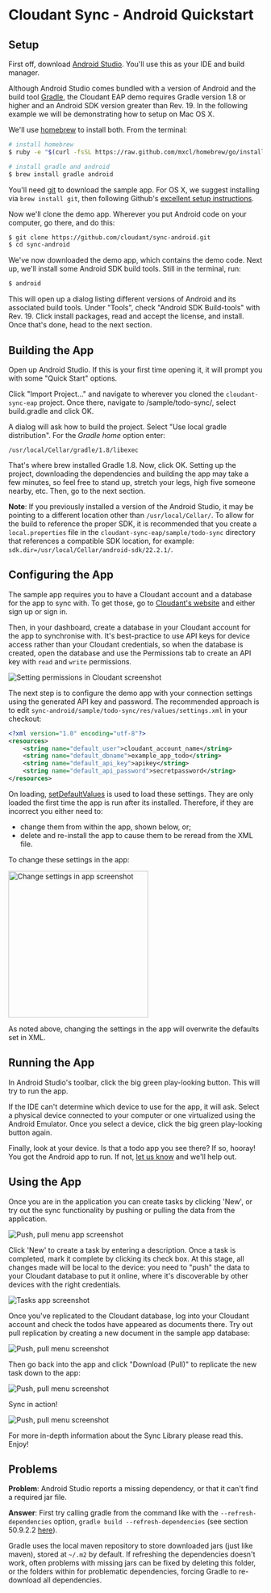 # Cloudant Sync - Android Quickstart

## Setup
First off, download [Android Studio][studio]. You'll use this as your IDE and build manager.

[studio]: http://developer.android.com/sdk/installing/studio.html

Although Android Studio comes bundled with a version of Android and the build tool [Gradle](gradle), the Cloudant EAP demo requires Gradle version 1.8 or higher and an Android SDK version greater than Rev. 19. In the following example we will be demonstrating how to setup on Mac OS X.

[gradle]: http://www.gradle.org/

We'll use [homebrew](http://brew.sh/) to install both. From the terminal:

```bash
# install homebrew
$ ruby -e "$(curl -fsSL https://raw.github.com/mxcl/homebrew/go/install)"

# install gradle and android
$ brew install gradle android
```

[brew]: http://brew.sh/

You'll need [git][git] to download the sample app. For OS X, we suggest installing via `brew install git`, then following Github's [excellent setup instructions][ghsetup].

[git]: http://git-scm.com/
[ghsetup]: https://help.github.com/articles/set-up-git

Now we'll clone the demo app. Wherever you put Android code on your computer, go there, and do this:

```bash
$ git clone https://github.com/cloudant/sync-android.git
$ cd sync-android
```

We've now downloaded the demo app, which contains the demo code.
Next up, we'll install some Android SDK build tools. Still in the terminal, run:

```bash
$ android
```

This will open up a dialog listing different versions of Android and its associated build tools. Under "Tools", check "Android SDK Build-tools" with Rev. 19. Click install packages, read and accept the license, and install. Once that's done, head to the next section.

## Building the App

Open up Android Studio. If this is your first time opening it, it will prompt you with some "Quick Start" options.

Click "Import Project..." and navigate to wherever you cloned the `cloudant-sync-eap` project. Once there, navigate to /sample/todo-sync/, select build.gradle and click OK.

A dialog will ask how to build the project. Select "Use local gradle distribution". For the _Gradle home_ option enter:

```
/usr/local/Cellar/gradle/1.8/libexec
```

That's where brew installed Gradle 1.8. Now, click OK. Setting up the project, downloading the dependencies and building the app may take a few minutes, so feel free to stand up, stretch your legs, high five someone nearby, etc. Then, go to the next section.

**Note**: If you previously installed a version of the Android Studio, it may be pointing to a different location other than `/usr/local/Cellar/`.  To allow for the build to reference the proper SDK, it is recommended that you create a `local.properties` file in the `cloudant-sync-eap/sample/todo-sync` directory that references a compatible SDK location, for example:
`sdk.dir=/usr/local/Cellar/android-sdk/22.2.1/`.

## Configuring the App
The sample app requires you to have a Cloudant account and a database for the app to sync with. To get those, go to [Cloudant's website](https://cloudant.com) and either sign up or sign in.

Then, in your dashboard, create a database in your Cloudant account for the app to synchronise with. It's best-practice to use API keys for device access rather than your Cloudant credentials, so when the database is created, open the database and use the Permissions tab to create an API key with `read` and `write` permissions.

![Setting permissions in Cloudant screenshot](images/quickstart/image02.png)

The next step is to configure the demo app with your connection settings using the generated API key and password. The recommended approach is to edit `sync-android/sample/todo-sync/res/values/settings.xml` in your checkout:

```xml
<?xml version="1.0" encoding="utf-8"?>
<resources>
    <string name="default_user">cloudant_account_name</string>
    <string name="default_dbname">example_app_todo</string>
    <string name="default_api_key">apikey</string>
    <string name="default_api_password">secretpassword</string>
</resources>
```

On loading, [setDefaultValues][sdf] is used to load these settings. They are only loaded the first time the app is run after its installed. Therefore, if they are incorrect you either need to:

[sdf]: http://developer.android.com/reference/android/preference/PreferenceManager.html#setDefaultValues(android.content.Context,%20int,%20boolean)

* change them from within the app, shown below, or;
* delete and re-install the app to cause them to be reread from the XML file.

To change these settings in the app:

<img src="images/quickstart/image01.png" height="290" width="277"
  alt="Change settings in app screenshot"/>

As noted above, changing the settings in the app will overwrite the defaults set in XML.

## Running the App
In Android Studio's toolbar, click the big green play-looking button. This will try to run the app.

If the IDE can't determine which device to use for the app, it will ask. Select a physical device connected to your computer or one virtualized using the Android Emulator. Once you select a device, click the big green play-looking button again.

Finally, look at your device. Is that a todo app you see there? If so, hooray! You got the Android app to run. If not, [let us know](mailto:cloudant-sync@googlegroups.com) and we'll help out.

## Using the App

Once you are in the application you can create tasks by clicking 'New', or try out the sync functionality by pushing or pulling the data from the application.

![Push, pull menu app screenshot](images/quickstart/image06.png)

Click 'New' to create a task by entering a description.  Once a task is completed, mark it complete by clicking its check box.  At this stage, all changes made will be local to the device: you need to "push" the data to your Cloudant database to put it online, where it's discoverable by other devices with the right credentials.

![Tasks app screenshot](images/quickstart/image04.png)

Once you've replicated to the Cloudant database, log into your Cloudant account and check the todos have appeared as documents there. Try out pull replication by creating a new document in the sample app database:

![Push, pull menu screenshot](images/quickstart/image00.png)

Then go back into the app and click "Download (Pull)" to replicate the new task down to the app:

![Push, pull menu screenshot](images/quickstart/image03.png)

Sync in action!

![Push, pull menu screenshot](images/quickstart/image05.png)

For more in-depth information about the Sync Library please read this. Enjoy!

## Problems

**Problem**:  Android Studio reports a missing dependency, or that it can't find a required jar file.

**Answer**:  First try calling gradle from the command like with the `--refresh-dependencies` option, `gradle build --refresh-dependencies` (see section 50.9.2.2 [here][gradledeps]).

[gradledeps]: http://www.gradle.org/docs/current/userguide/dependency_management.html

Gradle uses the local maven repository to store downloaded jars (just like maven), stored at `~/.m2` by default.  If refreshing the dependencies doesn't work, often problems with missing jars can be fixed by deleting this folder, or the folders within for problematic dependencies, forcing Gradle to re-download all dependencies.
